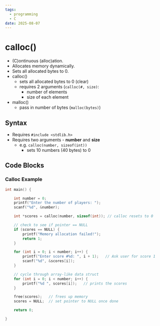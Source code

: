 ```yaml
---
tags:
  - programming
  - C
date: 2025-08-07
---
```

# calloc()

- (C)ontinuous (alloc)ation.
- Allocates memory dynamically.
- Sets all allocated bytes to 0.
- calloc()
	- sets all allocated bytes to 0 (clear)
	- requires 2 arguments (`calloc(#, size)`:
		- number of elements
		- size of each element
- malloc()
	- pass in number of bytes (`malloc(bytes)`)

## Syntax

- Requires `#include <stdlib.h>`
- Requires two arguments - **number** and **size**
	- e.g. `calloc(number, sizeof(int))`
		- sets 10 numbers (40 bytes) to 0
## Code Blocks

### Calloc Example

```c
int main() {

    int number = 0;
    printf("Enter the number of players: ");
    scanf("%d", &number);

    int *scores = calloc(number, sizeof(int)); // calloc resets to 0

    // check to see if pointer == NULL
    if (scores == NULL) {
        printf("Memory allocation failed!");
        return 1;
    }

    for (int i = 0; i < number; i++) {
        printf("Enter score #%d: ", i + 1);   // Ask user for score 1
        scanf("%d", &scores[i]);
    }

    // cycle through array-like data struct
    for (int i = 0; i < number; i++) {
        printf("%d ", scores[i]);   // prints the scores
    }

    free(scores);   // frees up memory
    scores = NULL;  // set pointer to NULL once done

    return 0;

}
```